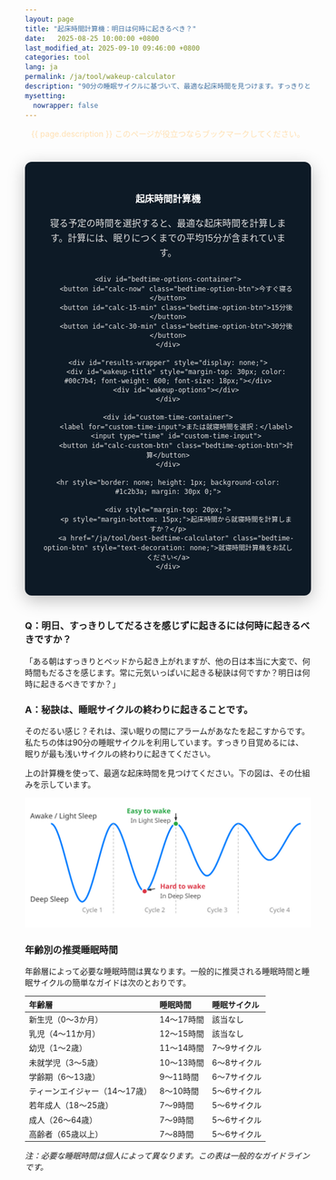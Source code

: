 ```yaml
---
layout: page
title: "起床時間計算機：明日は何時に起きるべき？"
date:   2025-08-25 10:00:00 +0800
last_modified_at: 2025-09-10 09:46:00 +0800
categories: tool
lang: ja
permalink: /ja/tool/wakeup-calculator
description: "90分の睡眠サイクルに基づいて、最適な起床時間を見つけます。すっきりとエネルギッシュに目覚めるのに役立ちます。"
mysetting:
  nowrapper: false
---
```


<p style="text-align:center;color:#FFE0B2">{{ page.description }} このページが役立つならブックマークしてください。</p>


<style>
    #sleep-calculator-container {
        font-family: -apple-system, BlinkMacSystemFont, "Segoe UI", Roboto, Helvetica, Arial, sans-serif;
        max-width: 500px;
        margin: 40px auto;
        padding: 30px;
        border-radius: 12px;
        box-shadow: 0 8px 30px rgba(0,0,0,0.25);
        background: #0d1a26;
        color: #e0e0e0;
        text-align: center;
    }
    #sleep-calculator-container h3 {
        color: #ffffff;
        font-weight: 600;
        margin-bottom: 20px;
    }
    #sleep-calculator-container p {
        color: #e0e0e0;
        font-size: 16px;
        line-height: 1.6;
        margin-bottom: 25px;
    }
    #bedtime-options-container {
        display: flex;
        flex-wrap: wrap;
        justify-content: center;
        gap: 10px;
        margin-bottom: 20px;
    }
    .bedtime-option-btn {
        background-color: #1c2b3a;
        color: #00c7b4;
        border: 1px solid #00c7b4;
        padding: 10px 15px;
        border-radius: 20px;
        font-size: 14px;
        font-weight: 600;
        cursor: pointer;
        transition: all 0.2s;
    }
    .bedtime-option-btn:hover, .bedtime-option-btn.active {
        background-color: #00c7b4;
        color: #0d1a26;
    }
    #custom-time-container {
        margin-top: 20px;
        display: flex;
        justify-content: center;
        align-items: center;
        gap: 10px;
        flex-wrap: wrap;
    }
    #custom-time-input {
        background-color: #e0e0e0; /* Light background */
        color: #0d1a26; /* Dark text */
        border: 1px solid #00c7b4;
        padding: 8px;
        border-radius: 8px;
    }
    #wakeup-options {
        display: flex;
        flex-wrap: wrap;
        justify-content: center;
        gap: 12px;
        margin-top: 20px;
    }
    .bedtime {
        background-color: #00c7b4;
        color: #0d1a26;
        padding: 6px 12px;
        border-radius: 14px;
        font-size: 14px;
        font-weight: 600;
        display: flex;
        flex-direction: column;
        align-items: center;
        min-width: 100px;
    }
    .duration-annotation {
        font-size: 12px;
        color: #1c2b3a;
        margin-top: 2px;
        font-weight: 500;
    }
</style>

<div id="sleep-calculator-container">
    <h3>起床時間計算機</h3>
    <p>寝る予定の時間を選択すると、最適な起床時間を計算します。計算には、眠りにつくまでの平均15分が含まれています。</p>
    
    <div id="bedtime-options-container">
        <button id="calc-now" class="bedtime-option-btn">今すぐ寝る</button>
        <button id="calc-15-min" class="bedtime-option-btn">15分後</button>
        <button id="calc-30-min" class="bedtime-option-btn">30分後</button>
    </div>

    <div id="results-wrapper" style="display: none;">
        <div id="wakeup-title" style="margin-top: 30px; color: #00c7b4; font-weight: 600; font-size: 18px;"></div>
        <div id="wakeup-options"></div>
    </div>

    <div id="custom-time-container">
        <label for="custom-time-input">または就寝時間を選択：</label>
        <input type="time" id="custom-time-input">
        <button id="calc-custom-btn" class="bedtime-option-btn">計算</button>
    </div>

    <hr style="border: none; height: 1px; background-color: #1c2b3a; margin: 30px 0;">

    <div style="margin-top: 20px;">
        <p style="margin-bottom: 15px;">起床時間から就寝時間を計算しますか？</p>
        <a href="/ja/tool/best-bedtime-calculator" class="bedtime-option-btn" style="text-decoration: none;">就寝時間計算機をお試しください</a>
    </div>

</div>

<script>
    document.addEventListener('DOMContentLoaded', function() {
        const wakeupOptionsContainer = document.getElementById('wakeup-options');
        const wakeupTitle = document.getElementById('wakeup-title');
        const resultsWrapper = document.getElementById('results-wrapper');
        const calcNowBtn = document.getElementById('calc-now');
        const calc15MinBtn = document.getElementById('calc-15-min');
        const calc30MinBtn = document.getElementById('calc-30-min');
        const customTimeInput = document.getElementById('custom-time-input');
        const calcCustomBtn = document.getElementById('calc-custom-btn');
        const presetOptionBtns = document.querySelectorAll('#bedtime-options-container .bedtime-option-btn');

        function setDefaultTime() {
            const now = new Date();
            const futureTime = new Date(now.getTime() + 45 * 60 * 1000);
            const hours = String(futureTime.getHours()).padStart(2, '0');
            const minutes = String(futureTime.getMinutes()).padStart(2, '0');
            customTimeInput.value = `${hours}:${minutes}`;
        }

        function formatTime(date) {
            let hours = date.getHours();
            let minutes = date.getMinutes();
            const ampm = hours >= 12 ? '午後' : '午前';
            hours = hours % 12;
            hours = hours ? hours : 12; // '0'時は'12'時
            minutes = minutes < 10 ? '0' + minutes : minutes;
            return ampm + ' ' + hours + ':' + minutes;
        }

        function calculateAndShowWakeUpTimes(startTime, startTimeString) {
            if (!wakeupOptionsContainer || !wakeupTitle || !resultsWrapper) return;

            resultsWrapper.style.display = 'block';
            wakeupTitle.textContent = `${startTimeString}に寝る場合、起床時間は次のとおりです：`;

            // Add 15 minutes to account for the time it takes to fall asleep.
            const sleepTime = new Date(startTime.getTime() + 15 * 60 * 1000);

            const wakeUpTimes = [];
            const sleepCycleMinutes = 90;
            const numberOfCycles = 6;

            for (let i = 1; i <= numberOfCycles; i++) {
                let wakeUpTime = new Date(sleepTime.getTime() + i * sleepCycleMinutes * 60 * 1000);
                
                const durationHours = Math.floor((i * sleepCycleMinutes) / 60);
                const durationMinutes = (i * sleepCycleMinutes) % 60;
                let durationText = `${durationHours}時間`;
                if (durationMinutes > 0) {
                    durationText += ` ${durationMinutes}分`;
                }

                wakeUpTimes.push({time: wakeUpTime, duration: durationText});
            }

            wakeupOptionsContainer.innerHTML = '';
            
            // Show the best times first (longer sleep)
            wakeUpTimes.reverse().forEach(wt => {
                const wakeupElement = document.createElement('div');
                wakeupElement.className = 'bedtime'; // Reuse style
                
                const timeSpan = document.createElement('span');
                timeSpan.textContent = formatTime(wt.time);
                
                const durationSpan = document.createElement('span');
                durationSpan.className = 'duration-annotation';
                durationSpan.textContent = `(${wt.duration}の睡眠)`;

                wakeupElement.appendChild(timeSpan);
                wakeupElement.appendChild(durationSpan);
                wakeupOptionsContainer.appendChild(wakeupElement);
            });
        }

        function setActiveButton(activeBtn) {
            presetOptionBtns.forEach(btn => btn.classList.remove('active'));
            if (activeBtn) {
                activeBtn.classList.add('active');
            }
        }

        calcNowBtn.addEventListener('click', () => {
            setActiveButton(calcNowBtn);
            calculateAndShowWakeUpTimes(new Date(), '今すぐ');
        });

        calc15MinBtn.addEventListener('click', () => {
            setActiveButton(calc15MinBtn);
            const startTime = new Date(new Date().getTime() + 15 * 60 * 1000);
            calculateAndShowWakeUpTimes(startTime, '15分後');
        });

        calc30MinBtn.addEventListener('click', () => {
            setActiveButton(calc30MinBtn);
            const startTime = new Date(new Date().getTime() + 30 * 60 * 1000);
            calculateAndShowWakeUpTimes(startTime, '30分後');
        });

        calcCustomBtn.addEventListener('click', () => {
            setActiveButton(null); // No preset button is active
            const timeValue = customTimeInput.value;
            if (!timeValue) {
                // Maybe provide feedback to the user
                if (resultsWrapper) resultsWrapper.style.display = 'none';
                wakeupTitle.textContent = 'まず時間を選択してください。';
                wakeupOptionsContainer.innerHTML = '';
                return;
            }

            const [hours, minutes] = timeValue.split(':');
            const now = new Date();
            const startTime = new Date(now.getFullYear(), now.getMonth(), now.getDate(), hours, minutes);

            // If the selected time is earlier than now, assume it's for the next day
            if (startTime < now) {
                startTime.setDate(startTime.getDate() + 1);
            }
            
            calculateAndShowWakeUpTimes(startTime, `${formatTime(startTime)}に`);
        });
        
        // Set default time for the custom input
        setDefaultTime();
    });
</script>

### Q：明日、すっきりしてだるさを感じずに起きるには何時に起きるべきですか？

「ある朝はすっきりとベッドから起き上がれますが、他の日は本当に大変で、何時間もだるさを感じます。常に元気いっぱいに起きる秘訣は何ですか？明日は何時に起きるべきですか？」

### A：秘訣は、睡眠サイクルの終わりに起きることです。

そのだるい感じ？それは、深い眠りの間にアラームがあなたを起こすからです。私たちの体は90分の睡眠サイクルを利用しています。すっきり目覚めるには、眠りが最も浅いサイクルの終わりに起きてください。

上の計算機を使って、最適な起床時間を見つけてください。下の図は、その仕組みを示しています。

<p style="text-align:center;">
  <img src="/assets/img/sleep_cycle_explanation.svg" alt="深い睡眠段階で目覚めることによって生じる気だるさを避け、90分の睡眠サイクルの終わりに目覚めるのが最適な時間であることを示す図。" style="max-width: 100%;"/>
</p>

### 年齢別の推奨睡眠時間

年齢層によって必要な睡眠時間は異なります。一般的に推奨される睡眠時間と睡眠サイクルの簡単なガイドは次のとおりです。

| 年齢層 | 睡眠時間 | 睡眠サイクル |
| :--- | :--- | :--- |
| 新生児（0〜3か月） | 14〜17時間 | 該当なし |
| 乳児（4〜11か月） | 12〜15時間 | 該当なし |
| 幼児（1〜2歳） | 11〜14時間 | 7〜9サイクル |
| 未就学児（3〜5歳） | 10〜13時間 | 6〜8サイクル |
| 学齢期（6〜13歳） | 9〜11時間 | 6〜7サイクル |
| ティーンエイジャー（14〜17歳） | 8〜10時間 | 5〜6サイクル |
| 若年成人（18〜25歳） | 7〜9時間 | 5〜6サイクル |
| 成人（26〜64歳） | 7〜9時間 | 5〜6サイクル |
| 高齢者（65歳以上） | 7〜8時間 | 5〜6サイクル |

*注：必要な睡眠時間は個人によって異なります。この表は一般的なガイドラインです。*